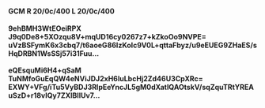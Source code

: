 #### GCM R 20/0c/400 L 20/0c/400
**9ehBMH3WtEOeiRPX**<br/>**J9q0De8+5XOzqu8V+mqUD16cy0267z7+kZkoOo9NVPE=**<br/>**uVzBSFymK6x3cbq7/t6aoeG86lzKoIc9V0L+qttaFbyz/u9eEUEG9ZHaES/sHqDRBN1WsSSj57i31Fuu...**<br/><br/>
**eQEsquMi6H4+qSaM**<br/>**TuNMfoGuEqQW4eNViJDJ2xH6luLbcHj2Zd46U3CpXRc=**<br/>**EXWY+VFg/iTu5VyBDJ3RlpEeYncJL5gM0dXatIQAOtskV/sqZquTRtYREAuSzD+r18vIQy7ZXlBllUv7...**